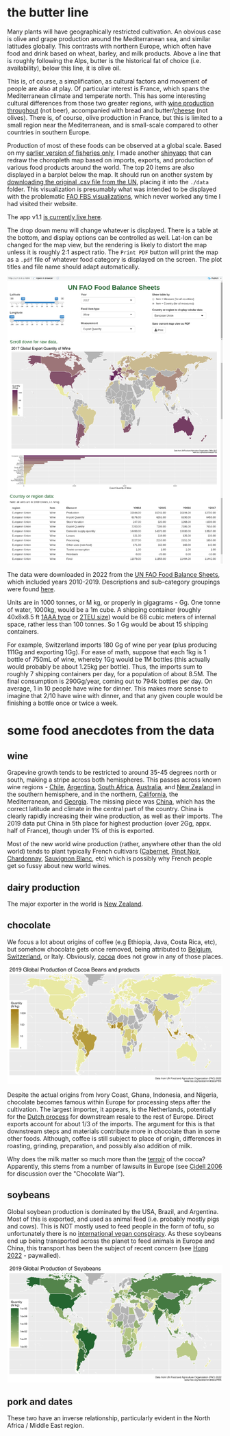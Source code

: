 # the butter line #
Many plants will have geographically restricted cultivation. An obvious case is olive and grape production around the Mediterranean sea, and similar latitudes globally. This contrasts with northern Europe, which often have food and drink based on wheat, barley, and milk products. Above a line that is roughly following the Alps, butter is the historical fat of choice (i.e. availability), below this line, it is olive oil.

This is, of course, a simplification, as cultural factors and movement of people are also at play. Of particular interest is France, which spans the Mediterranean climate and temperate north. This has some interesting cultural differences from those two greater regions, with [wine production throughout](https://en.wikipedia.org/wiki/French_wine) (not beer), accompanied with bread and butter/[cheese](https://en.wikipedia.org/wiki/List_of_French_cheeses) (not olives). There is, of course, olive production in France, but this is limited to a small region near the Mediterranean, and is small-scale compared to other countries in southern Europe.

Production of most of these foods can be observed at a global scale. Based on my [earlier version of fisheries only](https://github.com/wrf/misc-analyses/tree/master/fisheries), I made another [shinyapp](https://shiny.rstudio.com/) that can redraw the choropleth map based on imports, exports, and production of various food products around the world. The top 20 items are also displayed in a barplot below the map. It should run on another system by [downloading the original .csv file from the UN](http://www.fao.org/faostat/en/#data/FBS), placing it into the `./data` folder. This visualization is presumably what was intended to be displayed with the problematic [FAO FBS visualizations](https://www.fao.org/faostat/en/#data/FBS/visualize), which never worked any time I had visited their website.

The app v1.1 [is currently live here](https://wrfbiolum.shinyapps.io/butterline/).

The drop down menu will change whatever is displayed. There is a table at the bottom, and display options can be controlled as well. Lat-lon can be changed for the map view, but the rendering is likely to distort the map unless it is roughly 2:1 aspect ratio. The `Print PDF` button will print the map as a `.pdf` file of whatever food category is displayed on the screen. The plot titles and file name should adapt automatically.

![food_balance_app_v2_screenshot.png](https://github.com/wrf/misc-analyses/blob/master/olive_v_butter/images/food_balance_app_v2_screenshot.png)

The data were downloaded in 2022 from the [UN FAO Food Balance Sheets](http://www.fao.org/faostat/en/#data/FBS), which included years 2010-2019. Descriptions and sub-category groupings were found [here](https://www.fao.org/faostat/en/#definitions).

Units are in 1000 tonnes, or M kg, or properly in gigagrams - Gg. One tonne of water, 1000kg, would be a 1m cube. A shipping container (roughly 40x8x8.5 ft [1AAA type](https://en.wikipedia.org/wiki/ISO_668) or [2TEU size](https://en.wikipedia.org/wiki/Twenty-foot_equivalent_unit)) would be 68 cubic meters of internal space, rather less than 100 tonnes. So 1 Gg would be about 15 shipping containers.

For example, Switzerland imports 180 Gg of wine per year (plus producing 111Gg and exporting 1Gg). For ease of math, suppose that each 1kg is 1 bottle of 750mL of wine, whereby 1Gg would be 1M bottles (this actually would probably be about 1.25kg per bottle). Thus, the imports sum to roughly 7 shipping containers per day, for a population of about 8.5M. The final consumption is 290Gg/year, coming out to 794k bottles per day. On average, 1 in 10 people have wine for dinner. This makes more sense to imagine that 2/10 have wine with dinner, and that any given couple would be finishing a bottle once or twice a week.

# some food anecdotes from the data #
## wine ##
Grapevine growth tends to be restricted to around 35-45 degrees north or south, making a stripe across both hemispheres. This passes across known wine regions - [Chile](https://en.wikipedia.org/wiki/Chilean_wine), [Argentina](https://en.wikipedia.org/wiki/Argentine_wine), [South Africa](https://en.wikipedia.org/wiki/South_African_wine), [Australia](https://en.wikipedia.org/wiki/Australian_wine), and [New Zealand](https://en.wikipedia.org/wiki/New_Zealand_wine) in the southern hemisphere, and in the northern, [California](https://en.wikipedia.org/wiki/California_wine), the Mediterranean, and [Georgia](https://en.wikipedia.org/wiki/Georgian_wine). The missing piece was [China](https://en.wikipedia.org/wiki/Wine_in_China), which has the correct latitude and climate in the central part of the country. China is clearly rapidly increasing their wine production, as well as their imports. The 2019 data put China in 5th place for highest production (over 2Gg, appx. half of France), though under 1% of this is exported.

Most of the new world wine production (rather, anywhere other than the old world) tends to plant typically French cultivars ([Cabernet](https://en.wikipedia.org/wiki/Cabernet_Sauvignon), [Pinot Noir](https://en.wikipedia.org/wiki/Pinot_noir), [Chardonnay](https://en.wikipedia.org/wiki/Chardonnay), [Sauvignon Blanc](https://en.wikipedia.org/wiki/Sauvignon_blanc), etc) which is possibly why French people get so fussy about new world wines.

## dairy production ##

The major exporter in the world is [New Zealand](https://www.dcanz.com/about-the-nz-dairy-industry/).

## chocolate ##
We focus a lot about origins of coffee (e.g Ethiopia, Java, Costa Rica, etc), but somehow chocolate gets once removed, being attributed to [Belgium](https://en.wikipedia.org/wiki/Belgian_chocolate), [Switzerland](https://en.wikipedia.org/wiki/Swiss_chocolate), or Italy. Obviously, [cocoa](https://en.wikipedia.org/wiki/Theobroma_cacao) does not grow in any of those places.

![Cocoa_Beans_and_products_Production_Y2019.png](https://github.com/wrf/misc-analyses/blob/master/olive_v_butter/images/Cocoa_Beans_and_products_Production_Y2019.png)

Despite the actual origins from Ivory Coast, Ghana, Indonesia, and Nigeria, chocolate becomes famous within Europe for processing steps after the cultivation. The largest importer, it appears, is the Netherlands, potentially for the [Dutch process](https://en.wikipedia.org/wiki/Dutch_process_cocoa) for downstream resale to the rest of Europe. Direct exports account for about 1/3 of the imports. The argument for this is that downstream steps and materials contribute more in chocolate than in some other foods. Although, coffee is still subject to place of origin, differences in roasting, grinding, preparation, and possibly also addition of milk.

Why does the milk matter so much more than the [terroir](https://en.wikipedia.org/wiki/Terroir) of the cocoa? Apparently, this stems from a number of lawsuits in Europe (see [Cidell 2006](https://doi.org/10.1016/j.geoforum.2006.02.006) for discussion over the "Chocolate War").

## soybeans ##
Global soybean production is dominated by the USA, Brazil, and Argentina. Most of this is exported, and used as animal feed (i.e. probably mostly pigs and cows). This is NOT mostly used to feed people in the form of tofu, so unfortunately there is no [international vegan conspiracy](https://en.wikipedia.org/wiki/Veganism#Philosophy). As these soybeans end up being transported across the planet to feed animals in Europe and China, this transport has been the subject of recent concern (see [Hong 2022](https://www.science.org/doi/10.1126/science.abj1572) - paywalled).

![Soyabeans_Production_Y2019.png](https://github.com/wrf/misc-analyses/blob/master/olive_v_butter/images/Soyabeans_Production_Y2019.png)

## pork and dates ##
These two have an inverse relationship, particularly evident in the North Africa / Middle East region.



